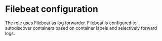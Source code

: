 # Filebeat configuration

The role uses Filebeat as log forwarder. Filebeat is configured to autodiscover containers based on container labels and selectively forward logs.&#x20;



